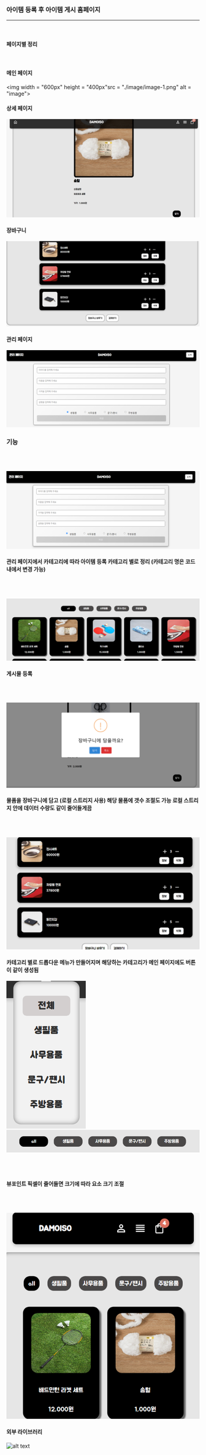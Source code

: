 ### 아이템 등록 후 아이템 게시 홈페이지

<hr/>

<br>

#### 페이지별 정리

<br>

#### 메인 페이지

<img width = "600px" height = "400px"src = "./image/image-1.png" alt = "image">

#### 상세 페이지

![alt text](image-8.png)

#### 장바구니

![alt text](image-9.png)

#### 관리 페이지

![alt text](image-10.png)

### **기능**

<br><br>

![alt text](image.png)

#### 관리 페이지에서 카테고리에 따라 아이템 등록 카테고리 별로 정리 (카테고리 명은 코드 내에서 변경 가능)

<br><br>

![alt text](image-1.png)

#### 게시물 등록

<br><br>

![alt text](image-2.png)

#### 물품을 장바구니에 담고 (로컬 스트리지 사용) 해당 물품에 갯수 조절도 가능 로컬 스트리지 안에 데이터 수량도 같이 줄어들게끔

<br><br>

![alt text](image-3.png)

#### 카테고리 별로 드롭다운 메뉴가 만들어지며 해당하는 카테고리가 메인 페이지에도 버튼이 같이 생성됨

![alt text](image-4.png)![alt text](image-5.png)

<br><br>

#### 뷰포인트 픽셀이 줄어들면 크기에 따라 요소 크기 조절

<br><br>

![alt text](image-6.png)

#### 외부 라이브러리

![alt text](link:https://sweetalert2.github.io/)
